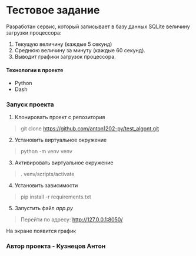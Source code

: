 # Тестовое задание

Разработан сервис, который записывает в базу данных SQLite величину загрузки процессора:
1. Текущую величину (каждые 5 секунд)
2. Среднюю величину за минуту (каждые 60 секунд).
3. Выводит графики загрузок процессора.
  
#### Технологии в проекте
* Python
* Dash  
  
### Запуск проекта
1. Клонировать проект с репозитория 
> git clone https://github.com/anton1202-py/test_algont.git  
  
2. Установить виртуальное окружение  
> python -m venv venv  
  
3. Активировать виртуальное окружение  
> . venv/scripts/activate  
  
4. Установить зависимости  
> pip install -r requirements.txt
 
5. Запустить файл *app.py*
> Перейти по адресу: http://127.0.0.1:8050/  
  
На экране появится график

### Автор проекта - Кузнецов Антон
